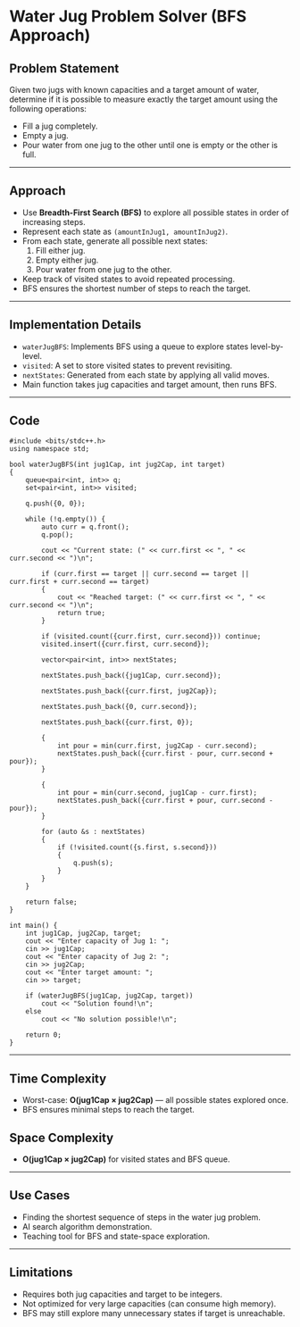 # Water Jug Problem Solver (BFS Approach)

## Problem Statement
Given two jugs with known capacities and a target amount of water, determine if it is possible to measure exactly the target amount using the following operations:
- Fill a jug completely.
- Empty a jug.
- Pour water from one jug to the other until one is empty or the other is full.
---

## Approach
- Use **Breadth-First Search (BFS)** to explore all possible states in order of increasing steps.
- Represent each state as `(amountInJug1, amountInJug2)`.
- From each state, generate all possible next states:
  1. Fill either jug.
  2. Empty either jug.
  3. Pour water from one jug to the other.
- Keep track of visited states to avoid repeated processing.
- BFS ensures the shortest number of steps to reach the target.

---
## Implementation Details
- `waterJugBFS`: Implements BFS using a queue to explore states level-by-level.
- `visited`: A set to store visited states to prevent revisiting.
- `nextStates`: Generated from each state by applying all valid moves.
- Main function takes jug capacities and target amount, then runs BFS.

---
## Code

```
#include <bits/stdc++.h>
using namespace std;

bool waterJugBFS(int jug1Cap, int jug2Cap, int target) 
{
    queue<pair<int, int>> q;
    set<pair<int, int>> visited;

    q.push({0, 0});

    while (!q.empty()) {
        auto curr = q.front();
        q.pop();

        cout << "Current state: (" << curr.first << ", " << curr.second << ")\n";

        if (curr.first == target || curr.second == target || curr.first + curr.second == target) 
        {
            cout << "Reached target: (" << curr.first << ", " << curr.second << ")\n";
            return true;
        }

        if (visited.count({curr.first, curr.second})) continue;
        visited.insert({curr.first, curr.second});

        vector<pair<int, int>> nextStates;

        nextStates.push_back({jug1Cap, curr.second});

        nextStates.push_back({curr.first, jug2Cap});

        nextStates.push_back({0, curr.second});

        nextStates.push_back({curr.first, 0});

        {
            int pour = min(curr.first, jug2Cap - curr.second);
            nextStates.push_back({curr.first - pour, curr.second + pour});
        }

        {
            int pour = min(curr.second, jug1Cap - curr.first);
            nextStates.push_back({curr.first + pour, curr.second - pour});
        }

        for (auto &s : nextStates) 
        {
            if (!visited.count({s.first, s.second})) 
            {
                q.push(s);
            }
        }
    }

    return false;
}

int main() {
    int jug1Cap, jug2Cap, target;
    cout << "Enter capacity of Jug 1: ";
    cin >> jug1Cap;
    cout << "Enter capacity of Jug 2: ";
    cin >> jug2Cap;
    cout << "Enter target amount: ";
    cin >> target;

    if (waterJugBFS(jug1Cap, jug2Cap, target))
        cout << "Solution found!\n";
    else
        cout << "No solution possible!\n";

    return 0;
}

```
---

## Time Complexity
- Worst-case: **O(jug1Cap × jug2Cap)** — all possible states explored once.
- BFS ensures minimal steps to reach the target.

## Space Complexity
- **O(jug1Cap × jug2Cap)** for visited states and BFS queue.

---

## Use Cases
- Finding the shortest sequence of steps in the water jug problem.
- AI search algorithm demonstration.
- Teaching tool for BFS and state-space exploration.

---
## Limitations
- Requires both jug capacities and target to be integers.
- Not optimized for very large capacities (can consume high memory).
- BFS may still explore many unnecessary states if target is unreachable.

